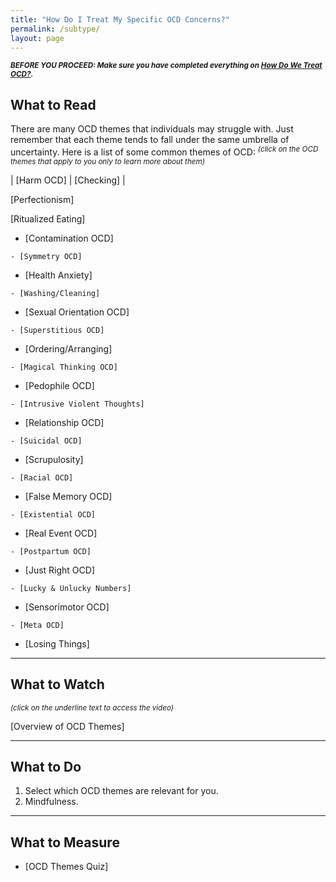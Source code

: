```yaml
---
title: "How Do I Treat My Specific OCD Concerns?"
permalink: /subtype/
layout: page
---
```

<sup>***BEFORE YOU PROCEED: Make sure you have completed everything on [How Do We Treat OCD?](https://nader938.github.io/treatment).***</sup>

## What to Read
There are many OCD themes that individuals may struggle with. Just remember that each theme tends to fall under the same umbrella of uncertainty.
Here is a list of some common themes of OCD:
<sup>*(click on the OCD themes that apply to you only to learn more about them)*</sup>

| [Harm OCD] | [Checking] |

[Perfectionism]

[Ritualized Eating]

- [Contamination OCD]

```
- [Symmetry OCD]
```

- [Health Anxiety]

```
- [Washing/Cleaning]
```

- [Sexual Orientation OCD]

```
- [Superstitious OCD]
```

- [Ordering/Arranging]

```
- [Magical Thinking OCD]
```

- [Pedophile OCD]

```
- [Intrusive Violent Thoughts]
```

- [Relationship OCD]

```
- [Suicidal OCD]
```

- [Scrupulosity]

```
- [Racial OCD]
```

- [False Memory OCD]

```
- [Existential OCD]
```

- [Real Event OCD]

```
- [Postpartum OCD]
```

- [Just Right OCD]

```
- [Lucky & Unlucky Numbers]
```

- [Sensorimotor OCD]

```
- [Meta OCD]
```

- [Losing Things]

<div class="end-examples"></div>

- - - -

## What to Watch
<sup>*(click on the underline text to access the video)*</sup>

[Overview of OCD Themes]

- - - -

## What to Do
1. Select which OCD themes are relevant for you.
2. Mindfulness.

- - - -

## What to Measure
- [OCD Themes Quiz]
